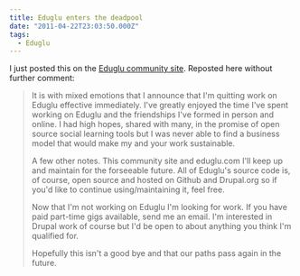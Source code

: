 ```yaml
---
title: Eduglu enters the deadpool
date: "2011-04-22T23:03:50.000Z"
tags:
  - Eduglu
---
```


I just posted this on the [Eduglu community site][0]. Reposted here without further comment:

> It is with mixed emotions that I announce that I'm quitting work on Eduglu effective immediately. I've greatly enjoyed the time I've spent working on Eduglu and the friendships I've formed in person and online. I had high hopes, shared with many, in the promise of open source social learning tools but I was never able to find a business model that would make my and your work sustainable.
>
> A few other notes. This community site and eduglu.com I'll keep up and maintain for the forseeable future. All of Eduglu's source code is, of course, open source and hosted on Github and Drupal.org so if you'd like to continue using/maintaining it, feel free.
>
> Now that I'm not working on Eduglu I'm looking for work. If you have paid part-time gigs available, send me an email. I'm interested in Drupal work of course but I'd be open to about anything you think I'm qualified for.
>
> Hopefully this isn't a good bye and that our paths pass again in the future.



[0]: http://community.eduglu.org/development/node/185

